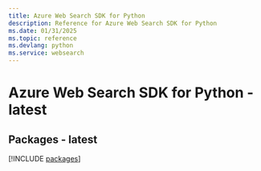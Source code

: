 ```yaml
---
title: Azure Web Search SDK for Python
description: Reference for Azure Web Search SDK for Python
ms.date: 01/31/2025
ms.topic: reference
ms.devlang: python
ms.service: websearch
---
```

# Azure Web Search SDK for Python - latest
## Packages - latest
[!INCLUDE [packages](web-search-index.md)]